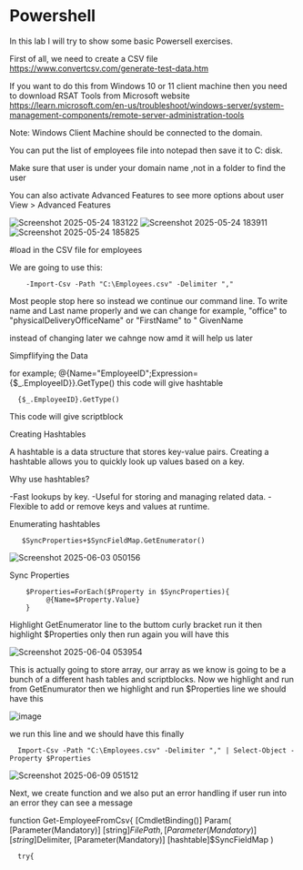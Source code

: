 # Powershell

In this lab I will try to show some basic Powersell exercises.

First of all, we need to create a CSV file https://www.convertcsv.com/generate-test-data.htm

If you want to do this from Windows 10 or 11 client machine then you need to  download RSAT Tools from Microsoft website  https://learn.microsoft.com/en-us/troubleshoot/windows-server/system-management-components/remote-server-administration-tools

Note: Windows Client Machine should be connected to the domain.

You can put the list of employees file into notepad then save it to C: disk. 

Make sure that user is under your domain name ,not in a folder to find the user

You can also activate Advanced Features to see more options about user View > Advanced Features

![Screenshot 2025-05-24 183122](https://github.com/user-attachments/assets/65b17eeb-6874-42e9-ae87-f3194989e549)
![Screenshot 2025-05-24 183911](https://github.com/user-attachments/assets/0054fca1-50ad-420f-92f6-6b6076e36c62)
![Screenshot 2025-05-24 185825](https://github.com/user-attachments/assets/a6cdc1c5-34ce-42f0-94dc-7c1b08f97de7)

#load in the CSV file for employees

We are going to use this: 
   
        -Import-Csv -Path "C:\Employees.csv" -Delimiter "," 

Most people stop here so instead we continue our command line. To write name and Last name properly and we can change for example, "office" to "physicalDeliveryOfficeName" or "FirstName" to " GivenName 

instead of changing later we cahnge now amd it will help us later

Simpflifying the Data

for example; @{Name="EmployeeID";Expression={$_.EmployeeID}}.GetType()  this code will give hashtable

      {$_.EmployeeID}.GetType()  

This code will give scriptblock

Creating Hashtables

 A hashtable is a data structure that stores key-value pairs. Creating a hashtable allows you to quickly look up values based on a key.
 
Why use hashtables?

  -Fast lookups by key.
  -Useful for storing and managing related data.
  -Flexible to add or remove keys and values at runtime.


 Enumerating hashtables

       $SyncProperties+$SyncFieldMap.GetEnumerator()

 ![Screenshot 2025-06-03 050156](https://github.com/user-attachments/assets/3c76e54b-a1ff-4820-96a3-6a4a1e1ebaab)

 Sync Properties


        $Properties=ForEach($Property in $SyncProperties){
             @{Name=$Property.Value}
        }      

Highlight GetEnumerator line to the buttom curly bracket run it then highlight $Properties only then run again you will have this 

![Screenshot 2025-06-04 053954](https://github.com/user-attachments/assets/a0545c70-b6c6-4bfb-ba40-91cd0928a1cb)


This is actually going to store array, our array as we know is going to be a bunch of a different hash tables and scriptblocks. Now we highlight and run from GetEnumurator then we highlight and run $Properties line we should have this 

![image](https://github.com/user-attachments/assets/d988d99f-d455-4b0a-8b04-24c222b7eac9)


we run this line and we should have this finally

      Import-Csv -Path "C:\Employees.csv" -Delimiter "," | Select-Object -Property $Properties

![Screenshot 2025-06-09 051512](https://github.com/user-attachments/assets/7b87615e-c24e-461f-b4e8-e4f72154fd76)


Next, we create function and we also put an error handling if user run into an error they can see a message 

   function Get-EmployeeFromCsv{
       [CmdletBinding()]
       Param(
            [Parameter(Mandatory)]
            [string]$FilePath,
            [Parameter(Mandatory)]
            [string]$Delimiter,
            [Parameter(Mandatory)]
            [hashtable]$SyncFieldMap
        )

      try{

           
